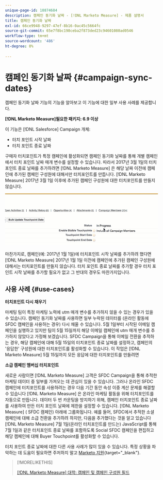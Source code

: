 ```yaml
---
unique-page-id: 18874684
description: 캠페인 동기화 날짜 - [!DNL Marketo Measure] - 제품 설명서
title: 캠페인 동기화 날짜
exl-id: 66ce9948-9297-47ef-8b16-0ac45c5664fc
source-git-commit: 65e7f8bc198ceba2f873ded23c94601080ad0546
workflow-type: tm+mt
source-wordcount: '486'
ht-degree: 0%

---
```


# 캠페인 동기화 날짜 {#campaign-sync-dates}

캠페인 동기화 날짜 기능의 기능을 알아보고 이 기능에 대한 일부 사용 사례를 제공합니다.

**[!DNL Marketo Measure]필요한 패키지: 6.9 이상**

이 기능은 [!DNL Salesforce] Campaign 개체:

* 터치 포인트 시작 날짜
* 터치 포인트 종료 날짜

구매자 터치포인트가 특정 캠페인에 활성화되면 캠페인 동기화 날짜를 통해 개별 캠페인에서 터치 포인트 날짜 매개 변수를 설정할 수 있습니다. 따라서 2017년 3월 1일의 터치포인트 종료 날짜를 추가하려면 [!DNL Marketo Measure] 은 해당 날짜 이전에 캠페인에 추가된 캠페인 구성원에 대해서만 터치포인트를 만듭니다. [!DNL Marketo Measure] 2017년 3월 1일 이후에 추가된 캠페인 구성원에 대한 터치포인트를 만들지 않습니다.

![](assets/1.gif)

마찬가지로, 캠페인(예: 2017년 1월 1일)에 터치포인트 시작 날짜를 추가하려 했다면 [!DNL Marketo Measure] 2017년 1월 1일 이전에 캠페인에 추가된 캠페인 구성원에 대해서는 터치포인트를 만들지 않습니다. 터치 포인트 종료 날짜를 추가할 경우 터치 포인트 시작 날짜를 추가할 필요가 없고 그 반대의 경우도 마찬가지입니다.

## 사용 사례 {#use-cases}

**터치포인트 다시 채우기**

마케팅 팀이 특정 마케팅 노력에 utm 매개 변수를 추가하지 않을 수 있는 경우가 있을 수 있습니다. 캠페인 동기화 날짜를 사용하면 일부 누락된 데이터를 (온라인 활동에 SFDC 캠페인을 사용하는 경우) 다시 채울 수 있습니다. 5월 1일부터 시작된 이메일 캠페인을 실행하고 있지만 팀이 5월 15일까지 해당 이메일 캠페인에 utm 매개 변수를 추가하지 않았다고 가정해 보겠습니다. SFDC Campaign을 통해 이메일 전환을 추적하는 경우, 해당 캠페인에 대해 5월 15일의 터치포인트 종료 날짜를 설정하고, 캠페인의 &#39;응답한&#39; 구성원에 대한 터치포인트를 활성화할 수 있습니다. 이 작업은 [!DNL Marketo Measure] 5월 15일까지 모든 응답에 대한 터치포인트를 만들려면

**소급 캠페인 멤버십 터치포인트**

새로운 사람이면 [!DNL Marketo Measure] 고객은 SFDC Campaign을 통해 추적한 마케팅 데이터 중 일부를 가져오는 데 관심이 있을 수 있습니다. 그러나 온라인 SFDC 캠페인에 터치포인트를 사용하려는 경우 다음 기간 동안 속성 이중 계산 문제를 해결할 수 있습니다 [!DNL Marketo Measure] 은 온라인 마케팅 활동을 위해 터치포인트를 자동으로 만듭니다. 데이터 두 번 카운팅을 방지하기 위해, 캠페인 터치포인트 종료 날짜를 사용하여 만든 터치 포인트 날짜에 제한을 설정할 수 있습니다. [!DNL Marketo Measure] ( SFDC 캠페인) 아래에 그룹화됩니다. 예를 들어, SFDC에서 추적한 소셜 캠페인에 대해 소급 전환을 추가하려 하지만, 다음을 추가했다는 것을 알고 있습니다 [!DNL Marketo Measure] 7월 1일(온라인 터치포인트를 만드는) JavaScript를 통해 7월 1일과 같은 터치포인트 종료 날짜를 포함하도록 Social SFDC 캠페인을 편집하고 해당 캠페인에 대해 Buyer Touchpoint를 활성화할 수 있습니다.

터치 포인트 종료 날짜에 대한 다른 사용 사례가 많이 있을 수 있습니다. 특정 상황을 파악하는 데 도움이 필요하면 주저하지 말고 [Marketo 지원](https://nation.marketo.com/t5/support/ct-p/Support){target="_blank"}.

>[!MORELIKETHIS]
>
>[[!DNL Marketo Measure] 대학: 캠페인 및 캠페인 구성원 필드](https://learn.bizible.com/2-bizible-customization/137720https://universityonline.marketo.com/courses/bizible-fundamentals-channel-management/#/page/5c63007334d9f0367662b758)
